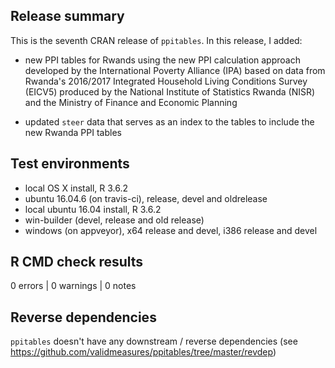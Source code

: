 ## Release summary
This is the seventh CRAN release of `ppitables`. In this release, I added:

* new PPI tables for Rwands using the new PPI calculation approach developed
by the International Poverty Alliance (IPA) based on data from Rwanda's 2016/2017
Integrated Household Living Conditions Survey (EICV5) produced by the National
Institute of Statistics Rwanda (NISR) and the Ministry of Finance and Economic
Planning

* updated `steer` data that serves as an index to the tables to include the new
Rwanda PPI tables

## Test environments
* local OS X install, R 3.6.2
* ubuntu 16.04.6 (on travis-ci), release, devel and oldrelease
* local ubuntu 16.04 install, R 3.6.2
* win-builder (devel, release and old release)
* windows (on appveyor), x64 release and devel, i386 release and devel

## R CMD check results

0 errors | 0 warnings | 0 notes

## Reverse dependencies
`ppitables` doesn't have any downstream / reverse dependencies 
(see https://github.com/validmeasures/ppitables/tree/master/revdep)
